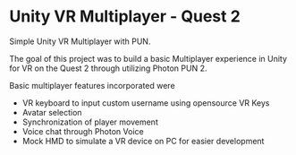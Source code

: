 # Unity VR Multiplayer - Quest 2

Simple Unity VR Multiplayer with PUN.

The goal of this project was to build a basic Multiplayer experience in Unity for VR on the Quest 2 through utilizing Photon PUN 2.  

Basic multiplayer features incorporated were 

- VR keyboard to input custom username using opensource VR Keys
- Avatar selection 
- Synchronization of player movement
- Voice chat through Photon Voice
- Mock HMD to simulate a VR device on PC for easier development
